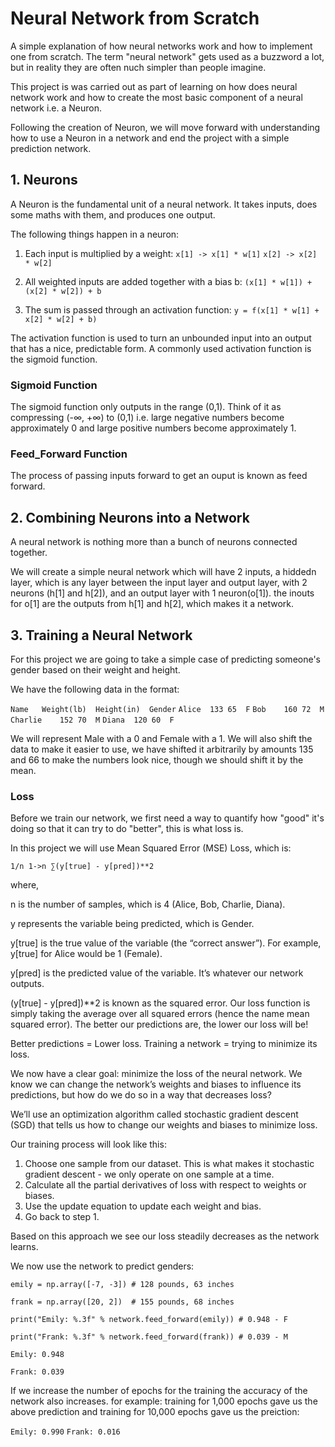 # Neural Network from Scratch

A simple explanation of how neural networks work and how to implement one from scratch. The term "neural network" gets used as a buzzword a lot, but in reality they are often nuch simpler than people imagine. 

This project is was carried out as part of learning on how does neural network work and how to create the most basic component of a neural network i.e. a Neuron.

Following the creation of Neuron, we will move forward with understanding how to use a Neuron in a network and end the project with a simple prediction network.


## 1. Neurons

A Neuron is the fundamental unit of a neural network. It takes inputs, does some maths with them, and produces one output.

The following things happen in a neuron:

1. Each input is multiplied by a weight:
`x[1] -> x[1] * w[1]`
`x[2] -> x[2] * w[2]`

2. All weighted inputs are added together with a bias b:
`(x[1] * w[1]) + (x[2] * w[2]) + b`

3. The sum is passed through an activation function:
`y = f(x[1] * w[1] + x[2] * w[2] + b)`

The activation function is used to turn an unbounded input into an output that has a nice, predictable form. A commonly used activation function is the sigmoid function.

### Sigmoid Function

The sigmoid function only outputs in the range (0,1). Think of it as compressing (-∞, +∞) to (0,1) i.e. large negative numbers become approximately 0 and large positive numbers become approximately 1.

### Feed_Forward Function

The process of passing inputs forward to get an ouput is known as feed forward.


## 2. Combining Neurons into a Network

A neural network is nothing more than a bunch of neurons connected together.

We will create a simple neural network which will have 2 inputs, a hiddedn layer, which is any layer between the input layer and output layer, with 2 neurons (h[1] and h[2]), and an output layer with 1 neuron(o[1]). the inouts for o[1] are the outputs from h[1] and h[2], which makes it a network.

## 3. Training a Neural Network

For this project we are going to take a simple case of predicting someone's gender based on their weight and height.

We have the following data in the format:

`Name   Weight(lb)  Height(in)  Gender`
`Alice  133 65  F`
`Bob    160 72  M`
`Charlie    152 70  M`
`Diana  120 60  F`

We will represent Male with a 0 and Female with a 1.
We will also shift the data to make it easier to use, we have shifted it arbitrarily by amounts 135 and 66 to make the numbers look nice, though we should shift it by the mean.

### Loss

Before we train our network, we first need a way to quantify how "good" it's doing so that it can try to do "better", this is what loss is.

In this project we will use Mean Squared Error (MSE) Loss, which is:

`1/n 1->n ∑(y[true] - y[pred])**2`

where,

n is the number of samples, which is 4 (Alice, Bob, Charlie, Diana).

y represents the variable being predicted, which is Gender.

y[true] is the true value of the variable (the “correct answer”). For example, y[true] for Alice would be 1 (Female).

y[pred] is the predicted value of the variable. It’s whatever our network outputs.


(y[true] - y[pred])**2 is known as the squared error. Our loss function is simply taking the average over all squared errors (hence the name mean squared error). The better our predictions are, the lower our loss will be!

Better predictions = Lower loss. Training a network = trying to minimize its loss.


We now have a clear goal: minimize the loss of the neural network. We know we can change the network’s weights and biases to influence its predictions, but how do we do so in a way that decreases loss?

We’ll use an optimization algorithm called stochastic gradient descent (SGD) that tells us how to change our weights and biases to minimize loss.

Our training process will look like this:

1. Choose one sample from our dataset. This is what makes it stochastic gradient descent - we only operate on one sample at a time.
2. Calculate all the partial derivatives of loss with respect to weights or biases.
3. Use the update equation to update each weight and bias.
4. Go back to step 1.

Based on this approach we see our loss steadily decreases as the network learns.

We now use the network to predict genders:

`emily = np.array([-7, -3]) # 128 pounds, 63 inches`


`frank = np.array([20, 2])  # 155 pounds, 68 inches`


`print("Emily: %.3f" % network.feed_forward(emily)) # 0.948 - F`


`print("Frank: %.3f" % network.feed_forward(frank)) # 0.039 - M`

`Emily: 0.948`


`Frank: 0.039`

If we increase the number of epochs for the training the accuracy of the network also increases. for example: training for 1,000 epochs gave us the above prediction and training for 10,000 epochs gave us the preiction:

`Emily: 0.990`
`Frank: 0.016`